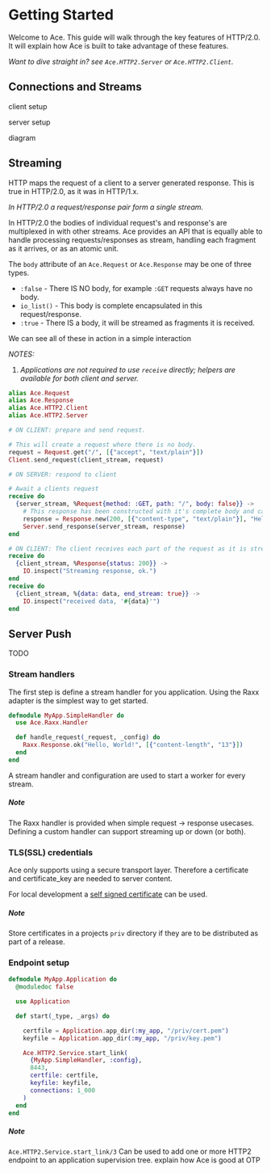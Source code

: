 # Getting Started

Welcome to Ace.
This guide will walk through the key features of HTTP/2.0.
It will explain how Ace is built to take advantage of these features.

*Want to dive straight in? see `Ace.HTTP2.Server` or `Ace.HTTP2.Client`.*

## Connections and Streams
client setup

server setup

diagram

## Streaming

HTTP maps the request of a client to a server generated response.
This is true in HTTP/2.0, as it was in HTTP/1.x.

*In HTTP/2.0 a request/response pair form a single stream.*

In HTTP/2.0 the bodies of individual request's and response's are multiplexed in with other streams.
Ace provides an API that is equally able to handle processing requests/responses as stream, handling each fragment as it arrives, or as an atomic unit.

The `body` attribute of an `Ace.Request` or `Ace.Response` may be one of three types.

- `:false` - There IS NO body, for example `:GET` requests always have no body.
- `io_list()` - This body is complete encapsulated in this request/response.
- `:true` - There IS a body, it will be streamed as fragments it is received.

We can see all of these in action in a simple interaction

*NOTES:*

1. *Applications are not required to use `receive` directly; helpers are available for both client and server.*

```elixir
alias Ace.Request
alias Ace.Response
alias Ace.HTTP2.Client
alias Ace.HTTP2.Server

# ON CLIENT: prepare and send request.

# This will create a request where there is no body.
request = Request.get("/", [{"accept", "text/plain"}])
Client.send_request(client_stream, request)

# ON SERVER: respond to client

# Await a clients request
receive do
  {server_stream, %Request{method: :GET, path: "/", body: false}} ->
    # This response has been constructed with it's complete body and can be sent as a whole.
    response = Response.new(200, [{"content-type", "text/plain"}], "Hello, World!")
    Server.send_response(server_stream, response)
end

# ON CLIENT: The client receives each part of the request as it is streamed
receive do
  {client_stream, %Response{status: 200}} ->
    IO.inspect("Streaming response, ok.")
end
receive do
  {client_stream, %{data: data, end_stream: true}} ->
    IO.inspect("received data, '#{data}'")
end
```

## Server Push
TODO

###

### Stream handlers

The first step is define a stream handler for you application.
Using the Raxx adapter is the simplest way to get started.

```elixir
defmodule MyApp.SimpleHandler do
  use Ace.Raxx.Handler

  def handle_request(_request, _config) do
    Raxx.Response.ok("Hello, World!", [{"content-length", "13"}])
  end
end
```

A stream handler and configuration are used to start a worker for every stream.

##### Note

The Raxx handler is provided when simple request -> response usecases.
Defining a custom handler can support streaming up or down (or both).

### TLS(SSL) credentials

Ace only supports using a secure transport layer.
Therefore a certificate and certificate_key are needed to server content.

For local development a [self signed certificate](http://how2ssl.com/articles/openssl_commands_and_tips/) can be used.

##### Note

Store certificates in a projects `priv` directory if they are to be distributed as part of a release.

### Endpoint setup

```elixir
defmodule MyApp.Application do
  @moduledoc false

  use Application

  def start(_type, _args) do

    certfile = Application.app_dir(:my_app, "/priv/cert.pem")
    keyfile = Application.app_dir(:my_app, "/priv/key.pem")

    Ace.HTTP2.Service.start_link(
      {MyApp.SimpleHandler, :config},
      8443,
      certfile: certfile,
      keyfile: keyfile,
      connections: 1_000
    )
  end
end
```

##### Note

`Ace.HTTP2.Service.start_link/3` Can be used to add one or more HTTP2 endpoint to an application supervision tree.
explain how Ace is good at OTP
